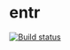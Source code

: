 # entr

[![Build status](https://ci.appveyor.com/api/projects/status/b04666602xb77p8c?svg=true)](https://ci.appveyor.com/project/bradleyjford/entr)
